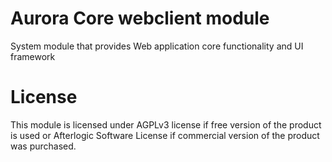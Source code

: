 # Aurora Core webclient module
System module that provides Web application core functionality and UI framework

# License
This module is licensed under AGPLv3 license if free version of the product is used or Afterlogic Software License if commercial version of the product was purchased.